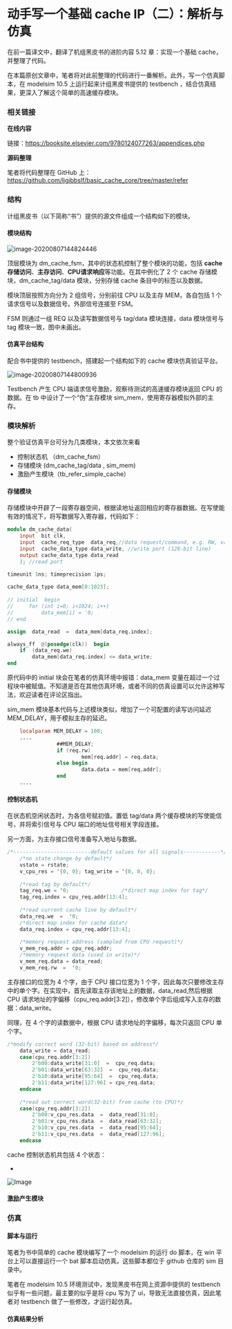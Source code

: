 # 动手写一个基础 cache IP（二）：解析与仿真

在前一篇译文中，翻译了机组黑皮书的进阶内容 5.12 章：实现一个基础 cache，并整理了代码。

在本篇原创文章中，笔者将对此前整理的代码进行一番解析。此外，写一个仿真脚本，在 modelsim 10.5 上运行起来计组黑皮书提供的 testbench ，结合仿真结果，更深入了解这个简单的高速缓存模块。

### 相关链接

**在线内容**

链接：https://booksite.elsevier.com/9780124077263/appendices.php

**源码整理**

笔者将代码整理在 GitHub 上：https://github.com/ljgibbslf/basic_cache_core/tree/master/refer

### 结构

计组黑皮书（以下简称“书”）提供的源文件组成一个结构如下的模块。

#### 模块结构

![image-20200807144824446](D:\workspace_c\pro_cache_cntr\basic_cache_core\doc\article\img\simple_cache_impl_analyze\image-20200807144824446.png)

顶层模块为 dm_cache_fsm，其中的状态机控制了整个模块的功能，包括 **cache 存储访问**、**主存访问**、**CPU请求响应**等功能。在其中例化了 2 个 cache 存储模块，dm_cache_tag/data 模块，分别存储 cache 条目中的标签以及数据。

模块顶层按照方向分为 2 组信号，分别前往 CPU 以及主存 MEM，各自包括 1 个请求信号以及数据信号。外部信号连接至 FSM。

FSM 则通过一组 REQ 以及读写数据信号与 tag/data 模块连接，data 模块信号与 tag 模块一致，图中未画出。

#### 仿真平台结构

配合书中提供的 testbench，搭建起一个结构如下的 cache 模块仿真验证平台。

![image-20200807144800936](D:\workspace_c\pro_cache_cntr\basic_cache_core\doc\article\img\simple_cache_impl_analyze\image-20200807144800936.png)

Testbench 产生 CPU 端请求信号激励，观察待测试的高速缓存模块返回 CPU 的数据。在 tb 中设计了一个“伪”主存模块 sim_mem，使用寄存器模拟外部的主存。

### 模块解析

整个验证仿真平台可分为几类模块，本文依次来看

- 控制状态机 （dm_cache_fsm）
- 存储模块 (dm_cache_tag/data  , sim_mem)
- 激励产生模块（tb_refer_simple_cache）

#### 存储模块

存储模块中开辟了一段寄存器空间，根据读地址返回相应的寄存器数据。在写使能有效的情况下，将写数据写入寄存器，代码如下：

```verilog
module dm_cache_data(
    input  bit clk,     
    input  cache_req_type  data_req,//data request/command, e.g. RW, valid    
    input  cache_data_type data_write, //write port (128-bit line)     
    output cache_data_type data_read
    ); //read port  

timeunit 1ns; timeprecision 1ps;  
    
cache_data_type data_mem[0:1023];  
    
// initial  begin    
//     for (int i=0; i<1024; i++)           
//         data_mem[i] = '0;  
// end  

assign  data_read  =  data_mem[data_req.index];  

always_ff  @(posedge(clk))  begin    
    if  (data_req.we)      
        data_mem[data_req.index] <= data_write;  
end
```

原代码中的 initial 块会在笔者的仿真环境中报错：data_mem 变量在超过一个过程块中被赋值。不知道是否在其他仿真环境，或者不同的仿真设置可以允许这种写法，欢迎读者在评论区指出。

sim_mem 模块基本代码与上述模块类似，增加了一个可配置的读写访问延迟 MEM_DELAY，用于模拟主存的延迟。

```verilog
	localparam MEM_DELAY = 100;
	....
				##MEM_DELAY;
                if (req.rw)
                        mem[req.addr] = req.data;
                else begin
                        data.data = mem[req.addr];             
                end
    ....
```

#### 控制状态机

在状态机空闲状态时，为各信号赋初值。置低 tag/data 两个缓存模块的写使能信号，并将索引信号与 CPU 端口的地址信号相关字段连接。

另一方面，为主存接口信号准备写入地址与数据。

```verilog
/*-------------------------default values for all signals------------*/   
    /*no state change by default*/    
    vstate = rstate;                     
    v_cpu_res = '{0, 0}; tag_write = '{0, 0, 0};     
    
    /*read tag by default*/    
    tag_req.we = '0;                 /*direct map index for tag*/     
    tag_req.index = cpu_req.addr[13:4];    
    
    /*read current cache line by default*/    
    data_req.we  =  '0;    
    /*direct map index for cache data*/    
    data_req.index = cpu_req.addr[13:4];       
    
    /*memory request address (sampled from CPU request)*/    
    v_mem_req.addr = cpu_req.addr;     
    /*memory request data (used in write)*/    
    v_mem_req.data = data_read;     
    v_mem_req.rw  =  '0;
```

主存接口的位宽为 4 个字，由于 CPU 接口位宽为 1 个字，因此每次只要修改主存中的单个字。在实现中，首先读取主存该地址上的数据，data_read,然后根据 CPU 请求地址的字偏移（cpu_req.addr[3:2]），修改单个字后组成写入主存的数据：data_write。

同理，在 4 个字的读数据中，根据 CPU 请求地址的字偏移，每次只返回 CPU 单个字。

```verilog
/*modify correct word (32-bit) based on address*/    
    data_write = data_read;            
    case(cpu_req.addr[3:2])    
        2'b00:data_write[31:0]  =  cpu_req.data;    
        2'b01:data_write[63:32]  =  cpu_req.data;    
        2'b10:data_write[95:64]  =  cpu_req.data;    
        2'b11:data_write[127:96] = cpu_req.data;    
    endcase    
    
    /*read out correct word(32-bit) from cache (to CPU)*/    
    case(cpu_req.addr[3:2])    
        2'b00:v_cpu_res.data  =  data_read[31:0];   
        2'b01:v_cpu_res.data  =  data_read[63:32];    
        2'b10:v_cpu_res.data  =  data_read[95:64];    
        2'b11:v_cpu_res.data  =  data_read[127:96];    
    endcase 
```

cache 控制状态机共包括 4 个状态：

- 



![Image](https://pic4.zhimg.com/80/v2-719846b7bd0db2b6cc296bebd682897f.png)

#### 激励产生模块

### 仿真

#### 脚本与运行

笔者为书中简单的 cache 模块编写了一个 modelsim 的运行 do 脚本，在 win 平台上可以直接运行一个 bat 脚本启动仿真。这些脚本都位于 github 仓库的 sim 目录中。

笔者在 modelsim 10.5 环境测试中，发现黑皮书在网上资源中提供的 testbench 似乎有一些问题，最主要的似乎是将 cpu 写为了 ui，导致无法直接仿真，因此笔者对 testbench 做了一些修改，才运行起仿真。

#### 仿真结果分析